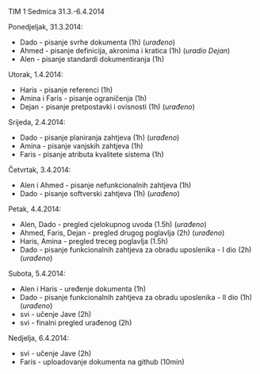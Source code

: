 TIM 1
Sedmica 31.3.-6.4.2014

Ponedjeljak, 31.3.2014:
- Dado - pisanje svrhe dokumenta (1h) (_urađeno_)
- Ahmed - pisanje definicija, akronima i kratica (1h) (_uradio Dejan_)
- Alen - pisanje standardi dokumentiranja (1h)

Utorak, 1.4.2014:
- Haris - pisanje referenci (1h)
- Amina i Faris - pisanje ograničenja (1h)
- Dejan - pisanje pretpostavki i ovisnosti (1h) (_urađeno_)

Srijeda, 2.4.2014:
- Dado - pisanje planiranja zahtjeva (1h) (_urađeno_)
- Amina - pisanje vanjskih zahtjeva (1h)
- Faris - pisanje atributa kvalitete sistema (1h)

Četvrtak, 3.4.2014:
- Alen i Ahmed - pisanje nefunkcionalnih zahtjeva (1h)
- Dado - pisanje softverski zahtjeva (1h) (_urađeno_)

Petak, 4.4.2014:
- Alen, Dado - pregled cjelokupnog uvoda (1.5h) (_urađeno_)
- Ahmed, Faris, Dejan - pregled drugog poglavlja (2h) (_urađeno_)
- Haris, Amina - pregled treceg poglavlja (1.5h)
- Dado - pisanje funkcionalnih zahtjeva za obradu uposlenika - I dio (2h) (_urađeno_)

Subota, 5.4.2014:
- Alen i Haris - uređenje dokumenta (1h)
- Dado - pisanje funkcionalnih zahtjeva za obradu uposlenika - II dio (1h) (_urađeno_)
- svi - učenje Jave (2h)
- svi - finalni pregled urađenog (2h)

Nedjelja, 6.4.2014:
- svi - učenje Jave (2h)
- Faris - uploadovanje dokumenta na github (10min)